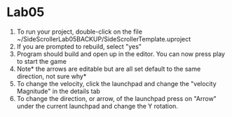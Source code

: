 # Lab05

1. To run your project, double-click on the file 
	~/SideScrollerLab05BACKUP/SideScrollerTemplate.uproject
2. If you are prompted to rebuild, select "yes"
3. Program should build and open up in the editor. You can now press play to start the game
4. Note* the arrows are editable but are all set default to the same direction, not sure why*
5. To change the velocity, click the launchpad and change the "velocity Magnitude" in the details tab
6. To change the direction, or arrow, of the launchpad press on "Arrow" under the current launchpad and change the Y rotation. 
